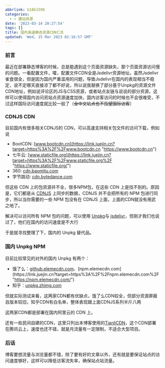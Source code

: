 ```yaml
---
abbrlink: b18b1598
categories:
  - - 建站资源
date: '2023-03-14 20:27:54'
tags: []
title: 国内高速静态资源CDN汇总
updated: 'Wed, 15 Mar 2023 02:16:57 GMT'
---
```

### 前言

最近在部署静态博客的时候，总是能遇到这个页面资源缺失，那个页面资源访问慢的问题。一看配置文件，嚯，配置文件CDN全是Jsdelivr资源地址。虽然Jsdelivr雀食很全，但是因为国内严重滥用的问题，导致Jsdelivr在国内的表现相当不稳定，说不定哪天直接凉了都不好说，所以说我替换了部分基于Unpkg的资源文件CDN地址，例如说评论区的JS与CSS资源，或者站点友链与说说的部分资源，这样可以使得国内访问资站点资源速度加快，国内访客访问的时候也不会很难受，不过这样国际访问速度就比较一般了（~~全中文站点也不指望国际访客~~）

### CDNJS CDN

目前国内有很多相关CDNJS的 CDN，可以高速支持相关包文件的访问下载，例如说

* BootCDN: [www.bootcdn.cn](https://link.juejin.cn?target=https%3A%2F%2Fwww.bootcdn.cn "https://www.bootcdn.cn")
* 七牛云: [www.staticfile.org](https://link.juejin.cn?target=https%3A%2F%2Fwww.staticfile.org%2F "https://www.staticfile.org/")
* 360: [cdn.baomitu.com](https://link.juejin.cn?target=https%3A%2F%2Fcdn.baomitu.com%2F "https://cdn.baomitu.com/")
* 字节跳动: [cdn.bytedance.com](https://link.juejin.cn?target=https%3A%2F%2Fcdn.bytedance.com%2F "https://cdn.bytedance.com/")

但这些 CDN 上的包资源并不全，很多NPM包，在这些 CDN 上是找不到的。原因是，它们都是从 [CDNJS](https://link.juejin.cn?target=https%3A%2F%2Fcdnjs.com%2F "https://cdnjs.com/") 上同步的数据，CDNJS 并不会把所有的 NPM 包进行同步，所以当你需要的一些 NPM 包没有在 CDNJS 上面，上面的CDN就没有用武之地了。

解决可以访问所有 NPM 包的问题，可以使用 [Unpkg](https://link.juejin.cn?target=https%3A%2F%2Funpkg.com%2F "https://unpkg.com/")与 [jsdelivr](https://link.juejin.cn?target=https%3A%2F%2Fcdn.jsdelivr.net%2F "https://cdn.jsdelivr.net/")，但刚才我们也说过了，他们在国内的访问速度是不大行

于是就寻找整理了下，国内的 Unpkg 替代品。

### 国内 Unpkg NPM

目前比较常见的对外的国内 Unpkg 有两个：

* 饿了么：[github.elemecdn.com](https://link.juejin.cn?target=https%3A%2F%2Fgithub.elemecdn.com%2F "https://github.elemecdn.com/")、[npm.elemecdn.com](https://link.juejin.cn?target=https%3A%2F%2Fnpm.elemecdn.com%2F "https://npm.elemecdn.com/")
* 知乎：[unpkg.zhimg.com](https://link.juejin.cn?target=https%3A%2F%2Funpkg.zhimg.com%2F "https://unpkg.zhimg.com/")

但就实际测试来看，这两家CDN都有优缺点，饿了么CDN较全，但部分资源屏蔽且版本较旧，知乎CDN有白名单，整体表现跟上面CDNJS系列半斤八两

这两家CDN都是部署在国内阿里云的 CDN 上。

还有一些民间自建的CDN，这里只列出本博客使用的[TianliCDN](https://tianli-blog.club/jsd/)，这个CDN部署在腾讯云上，速度也还不错，就是月流量有一定限制，不适合大型项目。

### 后话

博客要想流量与浏览量都不错，除了要有好的文章以外，还有就是要保证站点的访问速度够好，这样可以降低访客流失率，确保站点站流量。
